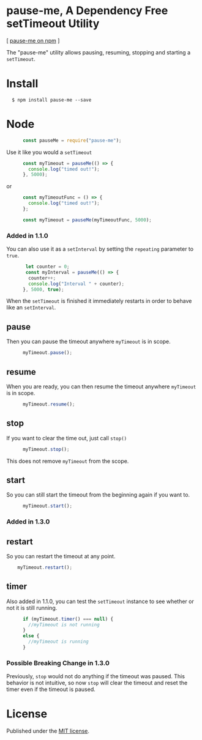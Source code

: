 # pause-me, A Dependency Free setTimeout Utility
[ [pause-me on npm](https://www.npmjs.com/package/pause-me "npm") ]

The "pause-me" utility allows pausing, resuming, stopping and starting a `setTimeout`.

# Install #

	  $ npm install pause-me --save  

# Node #

```javascript
      const pauseMe = require("pause-me");  
```

Use it like you would a `setTimeout`

```javascript
	  const myTimeout = pauseMe(() => {  
		console.log("timed out!");
	  }, 5000);
```

or 

```javascript
	  const myTimeoutFunc = () => {
		console.log("timed out!");
	  };

	  const myTimeout = pauseMe(myTimeoutFunc, 5000);  
```

### Added in 1.1.0 ###

You can also use it as a `setInterval` by setting the `repeating` parameter to ` true`.

```javascript
	   let counter = 0;
	   const myInterval = pauseMe(() => {  
		counter++;
		console.log("Interval " + counter);
	  }, 5000, true);
```

When the `setTimeout` is finished it immediately restarts in order to behave like an `setInterval`.

## pause ##

Then you can pause the timeout anywhere `myTimeout` is in scope.

```javascript
	  myTimeout.pause();  
```

## resume ##

When you are ready, you can then resume the timeout anywhere `myTimeout` is in scope.

```javascript
	  myTimeout.resume();  
```

## stop ##

If you want to clear the time out, just call `stop()`

```javascript
	  myTimeout.stop();  
```

This does not remove `myTimeout` from the scope.

## start ##
So you can still start the timeout from the beginning again if you want to.

```javascript
	  myTimeout.start();  
```
### Added in 1.3.0 ###

## restart ##
So you can restart the timeout at any point.

```javascript
    myTimeout.restart();
```

## timer ##
Also added in 1.1.0, you can test the `setTimeout` instance to see whether or not it is still running.

```javascript
	  if (myTimeout.timer() === null) {  
	    //myTimeout is not running
	  }
	  else {
	    //myTimeout is running
	  }
```

### Possible Breaking Change in 1.3.0 ###
Previously, `stop` would not do anything if the timeout was paused. This behavior is not intuitive, so now `stop` will clear the timeout and reset the timer even if the timeout is paused. 

# License #

Published under the [MIT license](https://github.com/jpehman/pause-mejs/blob/master/LICENSE "MIT License").